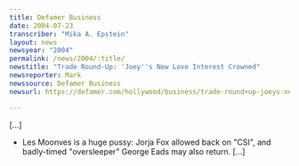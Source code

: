 ```yaml
---
title: Defamer Business
date: 2004-07-23
transcriber: "Mika A. Epstein"
layout: news
newsyear: "2004"
permalink: /news/2004/:title/
newstitle: "Trade Round-Up: 'Joey''s New Love Interest Crowned"
newsreporter: Mark
newssource: Defamer Business
newsurl: https://defamer.com/hollywood/business/trade-round+up-joeys-new-love-interest-crowned-18143.php

---
```


[...]

* Les Moonves is a huge pussy: Jorja Fox allowed back on "CSI", and badly-timed "oversleeper" George Eads may also return. [...]
